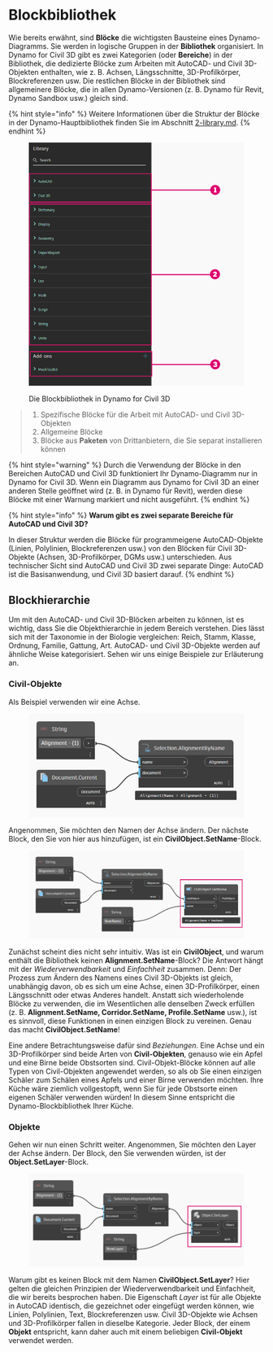 # Blockbibliothek

Wie bereits erwähnt, sind **Blöcke** die wichtigsten Bausteine eines Dynamo-Diagramms. Sie werden in logische Gruppen in der **Bibliothek** organisiert. In Dynamo for Civil 3D gibt es zwei Kategorien (oder **Bereiche**) in der Bibliothek, die dedizierte Blöcke zum Arbeiten mit AutoCAD- und Civil 3D-Objekten enthalten, wie z. B. Achsen, Längsschnitte, 3D-Profilkörper, Blockreferenzen usw. Die restlichen Blöcke in der Bibliothek sind allgemeinere Blöcke, die in allen Dynamo-Versionen (z. B. Dynamo für Revit, Dynamo Sandbox usw.) gleich sind.

{% hint style="info" %}
 Weitere Informationen über die Struktur der Blöcke in der Dynamo-Hauptbibliothek finden Sie im Abschnitt [2-library.md](../3\_user\_interface/2-library.md "mention"). 
{% endhint %}

<figure><img src="../.gitbook/assets/c3d-node-library.png" alt="" width="563"><figcaption><p>Die Blockbibliothek in Dynamo for Civil 3D</p></figcaption></figure>

> 1. Spezifische Blöcke für die Arbeit mit AutoCAD- und Civil 3D-Objekten
> 2. Allgemeine Blöcke
> 3. Blöcke aus **Paketen** von Drittanbietern, die Sie separat installieren können

{% hint style="warning" %}
 Durch die Verwendung der Blöcke in den Bereichen AutoCAD und Civil 3D funktioniert Ihr Dynamo-Diagramm nur in Dynamo for Civil 3D. Wenn ein Diagramm aus Dynamo for Civil 3D an einer anderen Stelle geöffnet wird (z. B. in Dynamo für Revit), werden diese Blöcke mit einer Warnung markiert und nicht ausgeführt. 
{% endhint %}

{% hint style="info" %}
 **Warum gibt es zwei separate Bereiche für AutoCAD und Civil 3D?**

In dieser Struktur werden die Blöcke für programmeigene AutoCAD-Objekte (Linien, Polylinien, Blockreferenzen usw.) von den Blöcken für Civil 3D-Objekte (Achsen, 3D-Profilkörper, DGMs usw.) unterschieden. Aus technischer Sicht sind AutoCAD und Civil 3D zwei separate Dinge: AutoCAD ist die Basisanwendung, und Civil 3D basiert darauf. 
{% endhint %}

## Blockhierarchie

Um mit den AutoCAD- und Civil 3D-Blöcken arbeiten zu können, ist es wichtig, dass Sie die Objekthierarchie in jedem Bereich verstehen. Dies lässt sich mit der Taxonomie in der Biologie vergleichen: Reich, Stamm, Klasse, Ordnung, Familie, Gattung, Art. AutoCAD- und Civil 3D-Objekte werden auf ähnliche Weise kategorisiert. Sehen wir uns einige Beispiele zur Erläuterung an.

### Civil-Objekte

Als Beispiel verwenden wir eine Achse.

<figure><img src="../.gitbook/assets/c3d-node-library-alignment.png" alt=""><figcaption></figcaption></figure>

Angenommen, Sie möchten den Namen der Achse ändern. Der nächste Block, den Sie von hier aus hinzufügen, ist ein **CivilObject.SetName**-Block.

<figure><img src="../.gitbook/assets/c3d-node-library-alignment-set-name (1).png" alt=""><figcaption></figcaption></figure>

Zunächst scheint dies nicht sehr intuitiv. Was ist ein **CivilObject**, und warum enthält die Bibliothek keinen **Alignment.SetName**-Block? Die Antwort hängt mit der _Wiederverwendbarkeit_ und _Einfachheit_ zusammen. Denn: Der Prozess zum Ändern des Namens eines Civil 3D-Objekts ist gleich, unabhängig davon, ob es sich um eine Achse, einen 3D-Profilkörper, einen Längsschnitt oder etwas Anderes handelt. Anstatt sich wiederholende Blöcke zu verwenden, die im Wesentlichen alle denselben Zweck erfüllen (z. B. **Alignment.SetName, Corridor.SetName, Profile.SetName** usw.), ist es sinnvoll, diese Funktionen in einen einzigen Block zu vereinen. Genau das macht **CivilObject.SetName**!

Eine andere Betrachtungsweise dafür sind _Beziehungen_. Eine Achse und ein 3D-Profilkörper sind beide Arten von **Civil-Objekten**, genauso wie ein Apfel und eine Birne beide Obstsorten sind. Civil-Objekt-Blöcke können auf alle Typen von Civil-Objekten angewendet werden, so als ob Sie einen einzigen Schäler zum Schälen eines Apfels und einer Birne verwenden möchten. Ihre Küche wäre ziemlich vollgestopft, wenn Sie für jede Obstsorte einen eigenen Schäler verwenden würden! In diesem Sinne entspricht die Dynamo-Blockbibliothek Ihrer Küche.

### Objekte

Gehen wir nun einen Schritt weiter. Angenommen, Sie möchten den Layer der Achse ändern. Der Block, den Sie verwenden würden, ist der **Object.SetLayer**-Block.

<figure><img src="../.gitbook/assets/c3d-node-library-alignment-set-layer.png" alt=""><figcaption></figcaption></figure>

Warum gibt es keinen Block mit dem Namen **CivilObject.SetLayer**? Hier gelten die gleichen Prinzipien der Wiederverwendbarkeit und Einfachheit, die wir bereits besprochen haben. Die Eigenschaft _Layer_ ist für alle Objekte in AutoCAD identisch, die gezeichnet oder eingefügt werden können, wie Linien, Polylinien, Text, Blockreferenzen usw. Civil 3D-Objekte wie Achsen und 3D-Profilkörper fallen in dieselbe Kategorie. Jeder Block, der einem **Objekt** entspricht, kann daher auch mit einem beliebigen **Civil-Objekt** verwendet werden.

